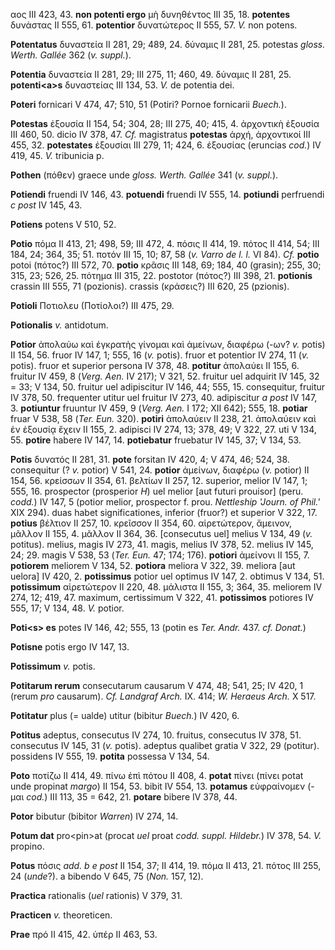 αος III 423, 43. **non potenti ergo** μὴ δυνηθέντος III 35, 18.
**potentes** δυνάστας II 555, 61. **potentior** δυνατώτερος II 555, 57.
*V.* non potens.

**Potentatus** δυναστεία II 281, 29; 489, 24. δύναμις II 281, 25.
potestas *gloss. Werth. Gallée* 362 (*v. suppl.*).

**Potentia** δυναστεία II 281, 29; III 275, 11; 460, 49. δύναμις II 281,
25. **potenti\<a\>s** δυναστείας III 134, 53. *V.* de potentia dei.

**Poteri** fornicari V 474, 47; 510, 51 (Potiri? Pornoe fornicarii
*Buech.*).

**Potestas** ἐξουσία II 154, 54; 304, 28; III 275, 40; 415, 4. ἀρχοντικὴ
ἐξουσία III 460, 50. dicio IV 378, 47. *Cf.* magistratus **potestas**
ἀρχή, ἀρχοντικοί III 455, 32. **potestates** ἐξουσίαι III 279, 11; 424,
6. ἐξουσίας (eruncias *cod.*) IV 419, 45. *V.* tribunicia p.

**Pothen** (πόθεν) graece unde *gloss. Werth. Gallée* 341 (*v. suppl.*).

**Potiendi** fruendi IV 146, 43. **potuendi** fruendi IV 555, 14.
**potiundi** perfruendi *c post* IV 145, 43.

**Potiens** potens V 510, 52.

**Potio** πόμα II 413, 21; 498, 59; III 472, 4. πόσις II 414, 19. πότος
II 414, 54; III 184, 24; 364, 35; 51. ποτόν III 15, 10; 87, 58 (*v. Varro
de l. l.* VI 84). *Cf.* **potio** potoi (πότος?) III 572, 70. **potio**
κρᾶσις III 148, 69; 184, 40 (grasin); 255, 30; 315, 23; 526, 25. πότημα
III 315, 22. postotor (πότος?) III 398, 21. **potionis** crassin III
555, 71 (pozionis). crassis (κράσεις?) III 620, 25 (pzionis).

**Potioli** Ποτιολευ (Ποτίολοι?) III 475, 29.

**Potionalis** *v.* antidotum.

**Potior** ἀπολαύω καὶ ἐγκρατὴς γίνομαι καὶ ἀμείνων, διαφέρω (-ων? *v.*
potis) II 154, 56. fruor IV 147, 1; 555, 16 (*v.* potis). fruor et
potentior IV 274, 11 (*v.* potis). fruor et superior persona IV 378, 48.
**potitur** ἀπολαύει II 155, 6. fruitur IV 459, 8 (*Verg. Aen.* IV 217);
V 321, 52. fruitur uel adquirit IV 145, 32 = 33; V 134, 50. fruitur uel
adipiscitur IV 146, 44; 555, 15. consequitur, fruitur IV 378, 50.
frequenter utitur uel fruitur IV 273, 40. adipiscitur *a post* IV 147,
3. **potiuntur** fruuntur IV 459, 9 (*Verg. Aen.* I 172; XII 642); 555,
18. **potiar** fruar V 538, 58 (*Ter. Eun.* 320). **potiri** ἀπολαύειν
II 238, 21. ἀπολαύειν καὶ ἐν ἐξουσίᾳ ἔχειν II 155, 2. adipisci IV 274,
13; 378, 49; V 322, 27. uti V 134, 55. **potire** habere IV 147, 14.
**potiebatur** fruebatur IV 145, 37; V 134, 53.

**Potis** δυνατός II 281, 31. **pote** forsitan IV 420, 4; V 474, 46;
524, 38. consequitur (? *v.* potior) V 541, 24. **potior** ἀμείνων,
διαφέρω (*v.* potior) II 154, 56. κρείσσων II 354, 61. βελτίων II 257, 12.
superior, melior IV 147, 1; 555, 16. prospector (prosperior *H*) uel
melior \[aut futuri prouisor\] (peru. *codd.*) IV 147, 5 (potior melior,
prospector f. prou. *Nettleship 'Journ. of Phil.'* XIX 294). duas habet
significationes, inferior (fruor?) et superior V 322, 17. **potius**
βέλτιον II 257, 10. κρεῖσσον II 354, 60. αἱρετώτερον, ἄμεινον, μᾶλλον II
155, 4. μᾶλλον II 364, 36. \[consecutus uel\] melius V 134, 49 (*v.*
potitus). melius, magis IV 273, 41. magis, melius IV 378, 52. melius IV
145, 24; 29. magis V 538, 53 (*Ter. Eun.* 47; 174; 176). **potiori**
ἀμείνονι II 155, 7. **potiorem** meliorem V 134, 52. **potiora** meliora
V 322, 39. meliora \[aut uelora\] IV 420, 2. **potissimus** potior uel
optimus IV 147, 2. obtimus V 134, 51. **potissimum** αἱρετώτερον II 220,
48. μάλιστα II 155, 3; 364, 35. meliorem IV 274, 12; 419, 47. maximum,
certissimum V 322, 41. **potissimos** potiores IV 555, 17; V 134, 48. *V.*
potior.

**Poti\<s\> es** potes IV 146, 42; 555, 13 (potin es *Ter. Andr.* 437.
*cf. Donat.*)

**Potisne** potis ergo IV 147, 13.

**Potissimum** *v.* potis.

**Potitarum rerum** consecutarum causarum V 474, 48; 541, 25; IV 420, 1
(rerum *pro* causarum). *Cf. Landgraf Arch.* IX. 414; *W. Heraeus Arch.*
X 517.

**Potitatur** plus (= ualde) utitur (bibitur *Buech.*) IV 420, 6.

**Potitus** adeptus, consecutus IV 274, 10. fruitus, consecutus IV 378,
51. consecutus IV 145, 31 (*v.* potis). adeptus qualibet gratia V 322, 29
(potitur). possidens IV 555, 19. **potita** possessa V 134, 54.

**Poto** ποτίζω II 414, 49. πίνω ἐπὶ πότου II 408, 4. **potat** πίνει
(πίνει potat unde propinat *margo*) II 154, 53. bibit IV 554, 13.
**potamus** εὐφραίνομεν (-μαι *cod.*) III 113, 35 = 642, 21. **potare**
bibere IV 378, 44.

**Potor** bibutur (bibitor *Warren*) IV 274, 14.

**Potum dat** pro\<pin\>at (procat *uel* proat *codd. suppl. Hildebr.*)
IV 378, 54. *V.* propino.

**Potus** πόσις *add. b e post* II 154, 37; II 414, 19. πόμα II 413, 21.
πότος III 255, 24 (*unde*?). a bibendo V 645, 75 (*Non.* 157, 12).

**Practica** rationalis (*uel* rationis) V 379, 31.

**Practicen** *v.* theoreticen.

**Prae** πρό II 415, 42. ὑπέρ II 463, 53.
